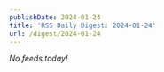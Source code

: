 ```yaml
---
publishDate: 2024-01-24
title: 'RSS Daily Digest: 2024-01-24'
url: /digest/2024-01-24
---
```


_No feeds today!_
